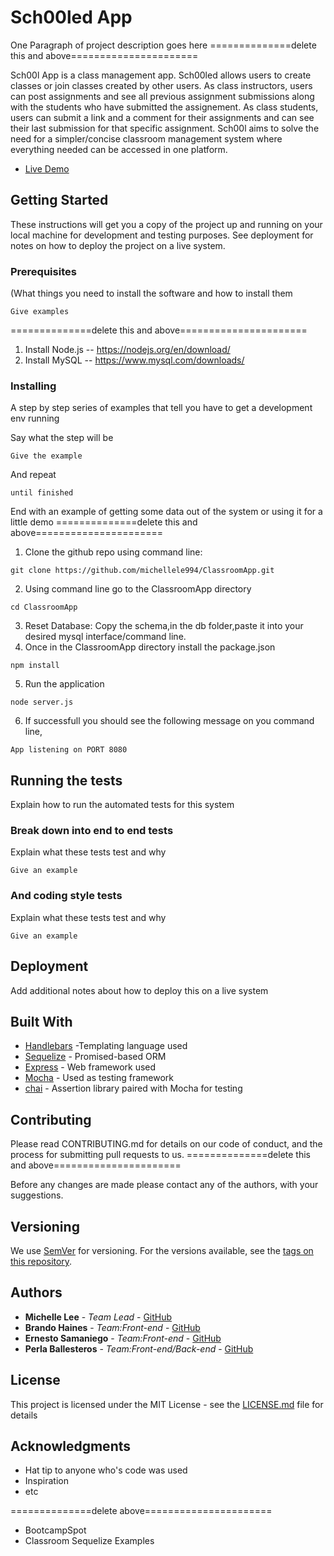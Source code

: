 # Sch00led App
One Paragraph of project description goes here
==============delete this and above======================

Sch00l App is a class management app. Sch00led allows users to create classes or join classes created by other users. As class instructors, users can post assignments and see all previous assignment submissions along with the students who have submitted the assignement. As class students, users can submit a link and a comment for their assignments and can see their last submission for that specific assignment. Sch00l aims to solve the need for a simpler/concise classroom management system where everything needed can be accessed in one platform.

* [Live Demo](https://sch00led.herokuapp.com/)

## Getting Started
These instructions will get you a copy of the project up and running on your local machine for development and testing purposes. See deployment for notes on how to deploy the project on a live system.

### Prerequisites
(What things you need to install the software and how to install them
```
Give examples
```
==============delete this and above======================

1. Install Node.js
    -- https://nodejs.org/en/download/
2. Install MySQL 
    -- https://www.mysql.com/downloads/
### Installing

A step by step series of examples that tell you have to get a development env running

Say what the step will be

```
Give the example
```

And repeat

```
until finished
```

End with an example of getting some data out of the system or using it for a little demo
==============delete this and above======================

1. Clone the github repo using command line:
```
git clone https://github.com/michellele994/ClassroomApp.git
``` 
2. Using command line go to the ClassroomApp directory
```
cd ClassroomApp
```
3. Reset Database: Copy the schema,in the db folder,paste it into your desired mysql interface/command line.
4. Once in the ClassroomApp directory install the package.json
```
npm install
```
5. Run the application
```
node server.js
```
6. If successfull you should see the following message on you command line, 
```
App listening on PORT 8080
```

## Running the tests

Explain how to run the automated tests for this system

### Break down into end to end tests

Explain what these tests test and why

```
Give an example
```

### And coding style tests

Explain what these tests test and why

```
Give an example
```

## Deployment

Add additional notes about how to deploy this on a live system

## Built With

* [Handlebars](http://handlebarsjs.com/) -Templating language used
* [Sequelize](http://docs.sequelizejs.com/) - Promised-based ORM 
* [Express](http://expressjs.com/) - Web framework used
* [Mocha](https://mochajs.org/) - Used as testing framework
* [chai](http://www.chaijs.com/) - Assertion library paired with Mocha for testing


## Contributing
Please read CONTRIBUTING.md for details on our code of conduct, and the process for submitting pull requests to us.
==============delete this and above======================

Before any changes are made please contact any of the authors, with your suggestions.
## Versioning

We use [SemVer](http://semver.org/) for versioning. For the versions available, see the [tags on this repository](https://github.com/your/project/tags). 

## Authors

* **Michelle Lee** - *Team Lead* - [GitHub](https://github.com/michellele994)
* **Brando Haines** - *Team:Front-end* - [GitHub](https://github.com/bhaines3)
* **Ernesto Samaniego** - *Team:Front-end* - [GitHub](https://github.com/ernesto13)
* **Perla Ballesteros** - *Team:Front-end/Back-end* - [GitHub](https://github.com/perlaballesteros)



## License

This project is licensed under the MIT License - see the [LICENSE.md](LICENSE.md) file for details

## Acknowledgments

* Hat tip to anyone who's code was used
* Inspiration
* etc

==============delete above======================
* BootcampSpot
* Classroom Sequelize Examples
